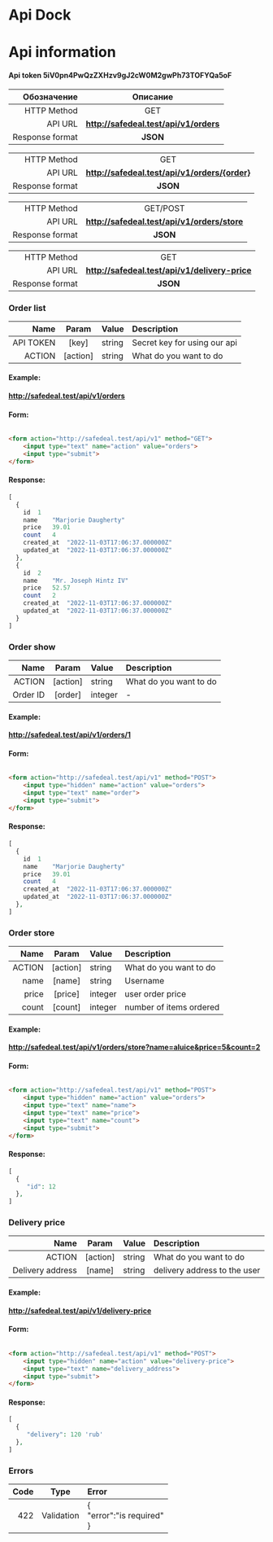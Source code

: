 # Api Dock

# Api information

#### Api token 5iV0pn4PwQzZXHzv9gJ2cW0M2gwPh73TOFYQa5oF

|    Обозначение |                   Описание                   |
|---------------:|:--------------------------------------------:|
|    HTTP Method |                     GET                      |
|        API URL |    **http://safedeal.test/api/v1/orders**    |
|       Response format |                   **JSON**                   |

|     |                                                |
|---------------:|:----------------------------------------------:|
|    HTTP Method |                      GET                       |
|        API URL | **http://safedeal.test/api/v1/orders/{order}** |
|       Response format |                    **JSON**                    |

|     |                                              |
|---------------:|:--------------------------------------------:|
|    HTTP Method |                   GET/POST                   |
|        API URL | **http://safedeal.test/api/v1/orders/store** |
|       Response format |                   **JSON**                   |

|     |                                                |
|---------------:|:----------------------------------------------:|
|    HTTP Method |                      GET                       |
|        API URL | **http://safedeal.test/api/v1/delivery-price** |
|       Response format |                    **JSON**                    |

### Order list

|      Name |  Param   | Value  | Description                             |
|----------:|:--------:|:-------|:----------------------------------------|
| API TOKEN |   [key]  | string | Secret key for using our api            |
|    ACTION | [action] | string | What do you want to do                  |

#### Example:

**http://safedeal.test/api/v1/orders**

#### Form:

```html

<form action="http://safedeal.test/api/v1" method="GET">
    <input type="text" name="action" value="orders">
    <input type="submit">
</form>
```

#### Response:

```php
[
  {
    id	1
    name	"Marjorie Daugherty"
    price	39.01
    count	4
    created_at	"2022-11-03T17:06:37.000000Z"
    updated_at	"2022-11-03T17:06:37.000000Z"
  },
  {
    id	2
    name	"Mr. Joseph Hintz IV"
    price	52.57
    count	2
    created_at	"2022-11-03T17:06:37.000000Z"
    updated_at	"2022-11-03T17:06:37.000000Z"
  }
]
```

### Order show

|     Name |  Param   | Value   | Description            |
|---------:|:--------:|:--------|:-----------------------|
|   ACTION | [action] | string  | What do you want to do |
| Order ID | [order]  | integer | -                      |

#### Example:

**http://safedeal.test/api/v1/orders/1**

#### Form:

```html

<form action="http://safedeal.test/api/v1" method="POST">
    <input type="hidden" name="action" value="orders">
    <input type="text" name="order">
    <input type="submit">
</form>
```

#### Response:

```php
[
  {
    id	1
    name	"Marjorie Daugherty"
    price	39.01
    count	4
    created_at	"2022-11-03T17:06:37.000000Z"
    updated_at	"2022-11-03T17:06:37.000000Z"
  },
]
```

### Order store

|   Name |  Param   | Value   | Description                                    |
|-------:|:--------:|:--------|:-----------------------------------------------|
| ACTION | [action] | string  | What do you want to do                         |
|   name |  [name]  | string  | Username                                            |
|  price | [price]  | integer | user order price                                               |
|  count | [count]  | integer | number of items ordered                  |

#### Example:

**http://safedeal.test/api/v1/orders/store?name=aluice&price=5&count=2**

#### Form:

```html

<form action="http://safedeal.test/api/v1" method="POST">
    <input type="hidden" name="action" value="orders">
    <input type="text" name="name">
    <input type="text" name="price">
    <input type="text" name="count">
    <input type="submit">
</form>
```

#### Response:

```php
[
  {
     "id": 12
  },
]
```

### Delivery price

|             Name |  Param   | Value  | Description                  |
|-----------------:|:--------:|:-------|:-----------------------------|
|           ACTION | [action] | string | What do you want to do       |
| Delivery address |  [name]  | string | delivery address to the user |

#### Example:

**http://safedeal.test/api/v1/delivery-price**

#### Form:

```html

<form action="http://safedeal.test/api/v1" method="POST">
    <input type="hidden" name="action" value="delivery-price">
    <input type="text" name="delivery_address">
    <input type="submit">
</form>
```

#### Response:

```php
[
  {
     "delivery": 120 'rub'
  },
]
```

### Errors

| Code |   Type   | Error                   | 
|-----:|:--------:|:------------------------|
|  422 | Validation | {<br/>"error":"is required"<br/>} |


